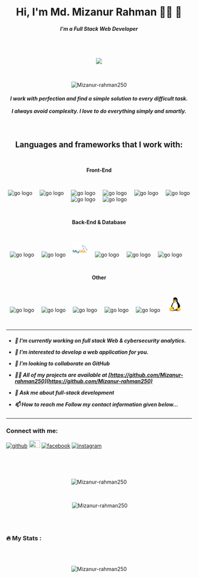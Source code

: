 <link href="https://cdn.jsdelivr.net/npm/bootstrap@5.0.2/dist/css/bootstrap.min.css" rel="stylesheet"
    integrity="sha384-EVSTQN3/azprG1Anm3QDgpJLIm9Nao0Yz1ztcQTwFspd3yD65VohhpuuCOmLASjC" crossorigin="anonymous">
<h1 align="center">Hi, I'm Md. Mizanur Rahman 👋🏾 🙂</h1>
<h5 align="center">I'm a Full Stack Web Developer</h5>
<br><br>
<p align="center">
    <img src="https://user-images.githubusercontent.com/55389276/140866485-8fb1c876-9a8f-4d6a-98dc-08c4981eaf70.gif"
        height="200px",
        />
</p><br>
<p align="center"> <img src="https://komarev.com/ghpvc/?username=Mizanur-rahman250&label=Profile%20views&color=0e75b6&style=flat" alt="Mizanur-rahman250" /> 
</p>

<h5 align="center">I work with perfection and find a simple solution to every difficult task.<br><br>
I always avoid complexity. I love to do everything simply and smartly.</h5>
<br>
<h2 align="center">Languages and frameworks that I work with:</h2>
<br>
<p align="center"><b>Front-End</b></p>
<br>

<p align="center"> 
    <img src="https://user-images.githubusercontent.com/25181517/183897015-94a058a6-b86e-4e42-a37f-bf92061753e5.png" height="40" alt="go logo" />
    <img width="12" />
    <img src="https://user-images.githubusercontent.com/25181517/186150365-da1eccce-6201-487c-8649-45e9e99435fd.png" height="40" alt="go logo" />
    <img width="12" />
    <img src="https://user-images.githubusercontent.com/25181517/117447155-6a868a00-af3d-11eb-9cfe-245df15c9f3f.png" height="40" alt="go logo" />
    <img width="12" />
    <img src="https://user-images.githubusercontent.com/25181517/186150304-1568ffdf-4c62-4bdc-9cf1-8d8efcea7c5b.png" height="40" alt="go logo" />
    <img width="12" />
    <img src="https://user-images.githubusercontent.com/25181517/202896760-337261ed-ee92-4979-84c4-d4b829c7355d.png" height="40" alt="go logo" />
    <img width="12" />
    <img src="https://user-images.githubusercontent.com/25181517/183898054-b3d693d4-dafb-4808-a509-bab54cf5de34.png" height="40" alt="go logo" />
    <img width="12" />
    <img src="https://user-images.githubusercontent.com/25181517/192158954-f88b5814-d510-4564-b285-dff7d6400dad.png" height="40" alt="go logo" />
    <img width="12" />
    <img src="https://user-images.githubusercontent.com/25181517/183898674-75a4a1b1-f960-4ea9-abcb-637170a00a75.png" height="40" alt="go logo" />
    <img width="12" />
</p>
<br>
<p align="center"><b>Back-End & Database</b></p>
<br>
<p align="center"> 
    <img src="https://cdn.worldvectorlogo.com/logos/django.svg" height="40" alt="go logo" />
    <img width="12" />
    <img src="https://www.vectorlogo.zone/logos/getpostman/getpostman-icon.svg" height="40" alt="go logo" />
    <img width="12" />
    <img src="https://raw.githubusercontent.com/devicons/devicon/master/icons/mysql/mysql-original-wordmark.svg" height="40" alt="go logo" />
    <img width="12" />
    <img src="https://seeklogo.com/images/X/xampp-logo-1C1A9E3689-seeklogo.com.png" height="40" alt="go logo" />
    <img width="12" />
    <img src="https://www.vectorlogo.zone/logos/git-scm/git-scm-icon.svg" height="40" alt="go logo" />
    <img width="12" />
    <img src="https://user-images.githubusercontent.com/25181517/189716855-2c69ca7a-5149-4647-936d-780610911353.png" height="40" alt="go logo" />
    <img width="12" />
</p>
<br>
<p align="center"><b>Other</b></p><br>
<p align="center"> 
    <img src="https://user-images.githubusercontent.com/25181517/183423507-c056a6f9-1ba8-4312-a350-19bcbc5a8697.png" height="40" alt="go logo" />
    <img width="12" />
    <img src="https://user-images.githubusercontent.com/25181517/117201156-9a724800-adec-11eb-9a9d-3cd0f67da4bc.png" height="40" alt="go logo" />
    <img width="12" />
    <img src="https://user-images.githubusercontent.com/25181517/192106073-90fffafe-3562-4ff9-a37e-c77a2da0ff58.png" height="40" alt="go logo" />
    <img width="12" />
    <img src="https://user-images.githubusercontent.com/25181517/192106070-46255bcf-65e6-4c6b-a296-bf8d0d8fb2a7.png" height="40" alt="go logo" />
    <img width="12" />
    <img src="https://user-images.githubusercontent.com/25181517/183896132-54262f2e-6d98-41e3-8888-e40ab5a17326.png" height="40" alt="go logo" />
    <img width="12" />
    <img src="https://raw.githubusercontent.com/devicons/devicon/master/icons/linux/linux-original.svg" height="40" alt="go logo" />
    <img width="12" />
</p>
<br>
<hr>
<h5>
    
- 🔭 I’m currently working on **full stack Web & cybersecurity analytics.**

- 🌱 I’m interested to develop a **web application for you.**

- 👯 I’m looking to collaborate on **GitHub**

- 👨‍💻 All of my projects are available at [https://github.com/Mizanur-rahman250](https://github.com/Mizanur-rahman250)

- 💬 Ask me about **full-stack development**

- 📫 How to reach me **Follow my contact information given below...**
</h5>
<hr>


<h3 align="left">Connect with me:</h3>
<p align="left">
    <p dir="auto"><a href="mailto:@gmail.com"><img src="SVG/email.svg" alt="github" height="20" width="30" style="max-width: 100%;"></a>
<a href="https://www.linkedin.com/in//" rel="nofollow"><img src="SVG/linkedin-brands.svg" height="20" width="30" style="max-width: 100%;"></a>
<a href="https://www.facebook.com//" rel="nofollow"><img src="SVG/facebook-square-brands.svg" alt="facebook" height="20" width="30" style="max-width: 100%;"></a>
<a href="https://www.instagram.com//" rel="nofollow"><img src="SVG/instagram-brands.svg" alt="instagram" height="20" width="30" style="max-width: 100%;"></a>
</p>
</p>

<br><br><br>
<p align="center"><img align="center" src="https://github-readme-stats.vercel.app/api/top-langs?username=Mizanur-rahman250&show_icons=true&locale=en&layout=compact" height="200" alt="Mizanur-rahman250" /></p>
    <br>
<p align="center">&nbsp;<img align="center" src="https://github-readme-stats.vercel.app/api?username=Mizanur-rahman250&show_icons=true&locale=en" height="200" alt="Mizanur-rahman250" /></p>
<br><br>
<h3 align="left">🔥 My Stats :</h3>
<br><br>
<div align="center">
<p><img src="https://github-readme-streak-stats.herokuapp.com/?user=Mizanur-rahman250&locale=en&mode=daily&hide_border=false&border_radius=5&order=3" height="200" alt="Mizanur-rahman250" /></p>
</div>
